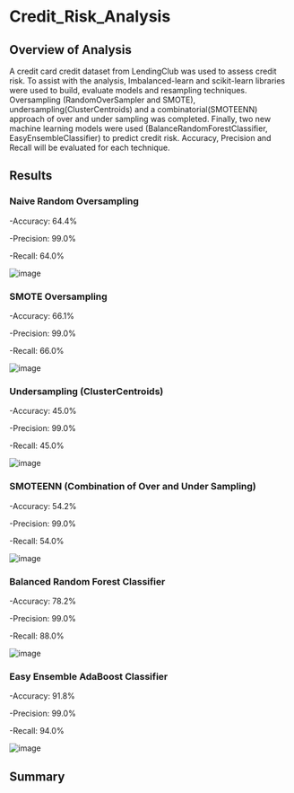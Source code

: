 # Credit_Risk_Analysis
## Overview of Analysis
  A credit card credit dataset from LendingClub was used to assess credit risk.  To assist with the analysis, Imbalanced-learn and scikit-learn libraries were used to build, evaluate models and resampling techniques.  Oversampling (RandomOverSampler and SMOTE), undersampling(ClusterCentroids) and a combinatorial(SMOTEENN) approach of over and under sampling was completed.  Finally, two new machine learning models were used (BalanceRandomForestClassifier, EasyEnsembleClassifier) to predict credit risk.  Accuracy, Precision and Recall will be evaluated for each technique.

## Results
### Naive Random Oversampling

-Accuracy: 64.4%
  
-Precision: 99.0%
  
-Recall: 64.0%

![image](https://user-images.githubusercontent.com/89953246/147890219-4b10facf-6b7e-4b87-9ff7-62a0df2f2d7b.png)

### SMOTE Oversampling

-Accuracy:  66.1%
  
-Precision: 99.0%
  
-Recall: 66.0%
  
![image](https://user-images.githubusercontent.com/89953246/147890333-1116ca2f-6aad-4243-9215-c2f0714e6751.png)
 
 ### Undersampling (ClusterCentroids)
 
 -Accuracy:  45.0%
 
 -Precision: 99.0%
  
 -Recall: 45.0%
 
 ![image](https://user-images.githubusercontent.com/89953246/147890369-3b6c5bd1-4131-40a8-92b5-f0598122242e.png)
 
 ### SMOTEENN (Combination of Over and Under Sampling)

-Accuracy: 54.2%

-Precision: 99.0%

-Recall:  54.0%

![image](https://user-images.githubusercontent.com/89953246/147890422-90346784-e909-4f77-9a83-04144065d10c.png)

### Balanced Random Forest Classifier

-Accuracy:  78.2%

-Precision:  99.0%

-Recall:  88.0%

![image](https://user-images.githubusercontent.com/89953246/147890531-a8836a2a-bf24-4cee-a7b2-171f303dc29b.png)

### Easy Ensemble AdaBoost Classifier

-Accuracy:  91.8%

-Precision: 99.0%

-Recall: 94.0%

![image](https://user-images.githubusercontent.com/89953246/147890552-65a63e35-cad3-49a2-acc3-9adcf75cdf04.png)


## Summary
